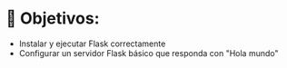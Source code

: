 # 🎯 Objetivos:

- Instalar y ejecutar Flask correctamente
- Configurar un servidor Flask básico que responda con "Hola mundo"
